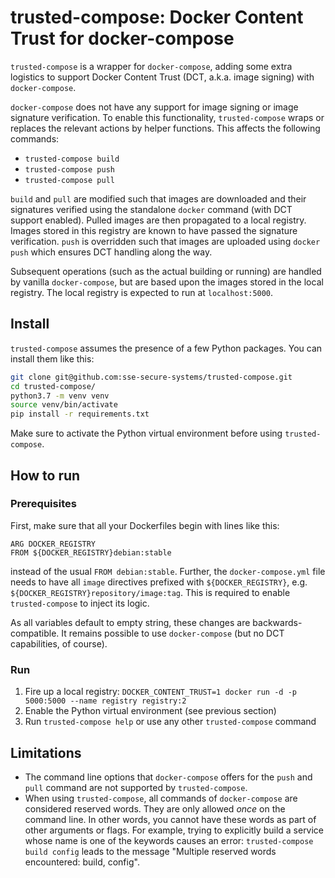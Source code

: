 # trusted-compose: Docker Content Trust for docker-compose

`trusted-compose` is a wrapper for `docker-compose`, adding some extra logistics to support Docker Content Trust (DCT, a.k.a. image signing) with `docker-compose`.

`docker-compose` does not have any support for image signing or image signature verification. To enable this functionality, `trusted-compose` wraps or replaces the relevant actions by helper functions. This affects the following commands:

- `trusted-compose build`
- `trusted-compose push`
- `trusted-compose pull`

`build` and `pull` are modified such that images are downloaded and their signatures verified using the standalone `docker` command (with DCT support enabled). Pulled images are then propagated to a local registry. Images stored in this registry are known to have passed the signature verification. `push` is overridden such that images are uploaded using `docker push` which ensures DCT handling along the way.

Subsequent operations (such as the actual building or running) are handled by vanilla `docker-compose`, but are based upon the images stored in the local registry. The local registry is expected to run at `localhost:5000`.

## Install

`trusted-compose` assumes the presence of a few Python packages. You can install them like this:

```bash
git clone git@github.com:sse-secure-systems/trusted-compose.git
cd trusted-compose/
python3.7 -m venv venv
source venv/bin/activate
pip install -r requirements.txt
```

Make sure to activate the Python virtual environment before using `trusted-compose`.

## How to run

### Prerequisites

First, make sure that all your Dockerfiles begin with lines like this:

```
ARG DOCKER_REGISTRY
FROM ${DOCKER_REGISTRY}debian:stable
```

instead of the usual `FROM debian:stable`. Further, the `docker-compose.yml` file needs to have all `image` directives prefixed with `${DOCKER_REGISTRY}`, e.g. `${DOCKER_REGISTRY}repository/image:tag`. This is required to enable `trusted-compose` to inject its logic.

As all variables default to empty string, these changes are backwards-compatible. It remains possible to use `docker-compose` (but no DCT capabilities, of course).

### Run

1. Fire up a local registry: `DOCKER_CONTENT_TRUST=1 docker run -d -p 5000:5000 --name registry registry:2`
2. Enable the Python virtual environment (see previous section)
3. Run `trusted-compose help` or use any other `trusted-compose` command

## Limitations

- The command line options that `docker-compose` offers for the `push` and `pull` command are not supported by `trusted-compose`.
- When using `trusted-compose`, all commands of `docker-compose` are considered reserved words. They are only allowed *once* on the command line. In other words, you cannot have these words as part of other arguments or flags. For example, trying to explicitly build a service whose name is one of the keywords causes an error: `trusted-compose build config` leads to the message "Multiple reserved words encountered: build, config".
